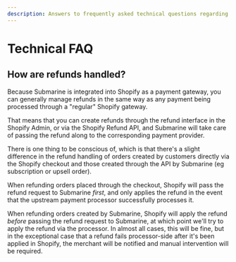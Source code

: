 ```yaml
---
description: Answers to frequently asked technical questions regarding Submarine.
---
```


# Technical FAQ

## How are refunds handled?

Because Submarine is integrated into Shopify as a payment gateway, you can generally manage refunds in the same way as any payment being processed through a "regular" Shopify gateway.

That means that you can create refunds through the refund interface in the Shopify Admin, or via the Shopify Refund API, and Submarine will take care of passing the refund along to the corresponding payment provider.

There is one thing to be conscious of, which is that there's a slight difference in the refund handling of orders created by customers directly via the Shopify checkout and those created through the API by Submarine \(eg subscription or upsell order\).

When refunding orders placed through the checkout, Shopify will pass the refund request to Submarine _first_, and only applies the refund in the event that the upstream payment processor successfully processes it.

When refunding orders created by Submarine, Shopify will apply the refund _before_ passing the refund request to Submarine, at which point we'll try to apply the refund via the processor. In almost all cases, this will be fine, but in the exceptional case that a refund fails processor-side after it's been applied in Shopify, the merchant will be notified and manual intervention will be required.

